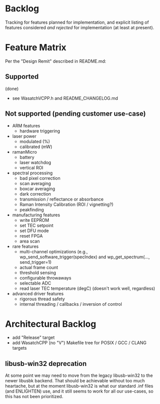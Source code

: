 # Backlog

Tracking for features planned for implementation, and explicit listing of 
features considered _and rejected_ for implementation (at least at present).

# Feature Matrix

Per the "Design Remit" described in README.md:

## Supported

(done)
- see WasatchVCPP.h and README_CHANGELOG.md

## Not supported (pending customer use-case)

- ARM features
    - hardware triggering
- laser power
    - modulated (%)
    - calibrated (mW)
- ramanMicro 
    - battery
    - laser watchdog
    - vertical ROI
- spectral processing
    - bad pixel correction
    - scan averaging
    - boxcar averaging
    - dark correction
    - transmission / reflectance or absorbance
    - Raman Intensity Calibration (ROI / vignetting?)
    - peakfinding
- manufacturing features
    - write EEPROM 
    - set TEC setpoint
    - set DFU mode
    - reset FPGA
    - area scan
- rare features
    - multi-channel optimizations (e.g., wp\_send\_software\_trigger(specIndex) and wp\_get\_spectrum(..., send\_trigger=1)
    - actual frame count
    - threshold sensing
    - configurable throwaways
    - selectable ADC
    - read laser TEC temperature (degC) (doesn't work well, regardless)
- advanced driver features
    - rigorous thread safety
    - internal threading / callbacks / inversion of control

# Architectural Backlog

- add "Release" target
- add WasatchCPP (no "V") Makefile tree for POSIX / GCC / CLANG targets

## libusb-win32 deprecation

At some point we may need to move from the legacy libusb-win32 to the newer
libusbk backend.  That should be achievable without too much heartache, but
at the moment libusb-win32 is what our standard .inf files (and ENLIGHTEN)
use, and it still seems to work for all our use-cases, so this has not been
prioritized.
